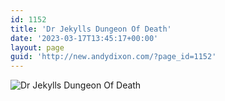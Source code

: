 ```yaml
---
id: 1152
title: 'Dr Jekylls Dungeon Of Death'
date: '2023-03-17T13:45:17+00:00'
layout: page
guid: 'http://new.andydixon.com/?page_id=1152'
---
```


![Dr Jekylls Dungeon Of Death](https://i0.wp.com/assets.g8x2.ldn.idrivee2-23.com/posters/Dr%20Jekylls%20Dungeon%20Of%20Death%2001.jpg?w=1200&ssl=1 "Dr Jekylls Dungeon Of Death")